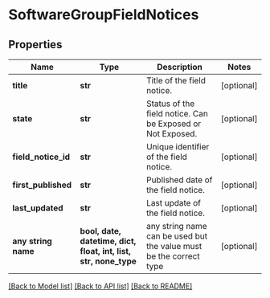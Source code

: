 # SoftwareGroupFieldNotices


## Properties
Name | Type | Description | Notes
------------ | ------------- | ------------- | -------------
**title** | **str** | Title of the field notice. | [optional] 
**state** | **str** | Status of the field notice. Can be Exposed or Not Exposed. | [optional] 
**field_notice_id** | **str** | Unique identifier of the field notice. | [optional] 
**first_published** | **str** | Published date of the field notice. | [optional] 
**last_updated** | **str** | Last update of the field notice. | [optional] 
**any string name** | **bool, date, datetime, dict, float, int, list, str, none_type** | any string name can be used but the value must be the correct type | [optional]

[[Back to Model list]](../README.md#documentation-for-models) [[Back to API list]](../README.md#documentation-for-api-endpoints) [[Back to README]](../README.md)


